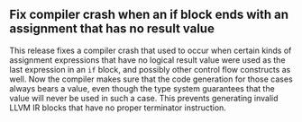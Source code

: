 ## Fix compiler crash when an if block ends with an assignment that has no result value

This release fixes a compiler crash that used to occur when certain kinds of assignment expressions that have no logical result value were used as the last expression in an `if` block, and possibly other control flow constructs as well. Now the compiler makes sure that the code generation for those cases always bears a value, even though the type system guarantees that the value will never be used in such a case. This prevents generating invalid LLVM IR blocks that have no proper terminator instruction.
